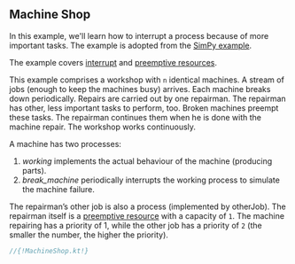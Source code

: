 ## Machine Shop

In this example, we'll learn how to interrupt a process because of more important tasks. The example is adopted from the [SimPy example](https://simpy.readthedocs.io/en/latest/examples/machine_shop.htm).

The example covers [interrupt](../component.md#interrupt) and [preemptive resources](../resource.md#pre-emptive-resources).

This example comprises a workshop with `n` identical machines. A stream of jobs (enough to keep the machines busy) arrives. Each machine breaks down periodically. Repairs are carried out by one repairman. The repairman has other, less important tasks to perform, too. Broken machines preempt these tasks. The repairman continues them when he is done with the machine repair. The workshop works continuously.

A machine has two processes:

1. *working* implements the actual behaviour of the machine (producing parts).
2. *break_machine*  periodically interrupts the working process to simulate the machine failure.

The repairman’s other job is also a process (implemented by otherJob). The repairman itself is a [preemptive resource]() with a capacity of `1`. The machine repairing has a priority of 1, while the other job has a priority of `2` (the smaller the number, the higher the priority).

```kotlin
//{!MachineShop.kt!}
```